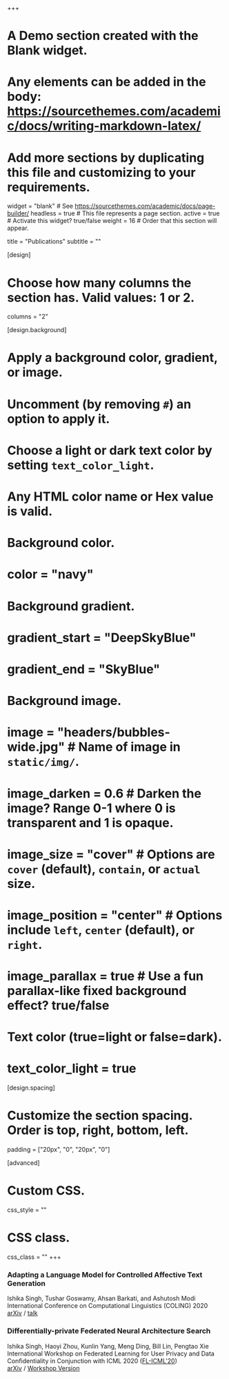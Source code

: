 +++
# A Demo section created with the Blank widget.
# Any elements can be added in the body: https://sourcethemes.com/academic/docs/writing-markdown-latex/
# Add more sections by duplicating this file and customizing to your requirements.

widget = "blank"  # See https://sourcethemes.com/academic/docs/page-builder/
headless = true  # This file represents a page section.
active = true  # Activate this widget? true/false
weight = 16  # Order that this section will appear.

title = "Publications"
subtitle = ""

[design]
  # Choose how many columns the section has. Valid values: 1 or 2.
  columns = "2"

[design.background]
  # Apply a background color, gradient, or image.
  #   Uncomment (by removing `#`) an option to apply it.
  #   Choose a light or dark text color by setting `text_color_light`.
  #   Any HTML color name or Hex value is valid.

  # Background color.
  # color = "navy"
  
  # Background gradient.
  # gradient_start = "DeepSkyBlue"
  # gradient_end = "SkyBlue"
  
  # Background image.
  # image = "headers/bubbles-wide.jpg"  # Name of image in `static/img/`.
  # image_darken = 0.6  # Darken the image? Range 0-1 where 0 is transparent and 1 is opaque.
  # image_size = "cover"  #  Options are `cover` (default), `contain`, or `actual` size.
  # image_position = "center"  # Options include `left`, `center` (default), or `right`.
  # image_parallax = true  # Use a fun parallax-like fixed background effect? true/false

  # Text color (true=light or false=dark).
  # text_color_light = true

[design.spacing]
  # Customize the section spacing. Order is top, right, bottom, left.
  padding = ["20px", "0", "20px", "0"]

[advanced]
 # Custom CSS. 
 css_style = ""
 
 # CSS class.
 css_class = ""
+++

### Adapting a Language Model for Controlled Affective Text Generation
Ishika Singh, Tushar Goswamy, Ahsan Barkati, and Ashutosh Modi <br />
International Conference on Computational Linguistics (COLING) 2020 <br />
[arXiv](http://arxiv.org/abs/2011.04000) / [talk](https://www.youtube.com/watch?v=gY4cBfrtg5c)

### Differentially-private Federated Neural Architecture Search
Ishika Singh, Haoyi Zhou, Kunlin Yang, Meng Ding, Bill Lin, Pengtao Xie <br />
International Workshop on Federated Learning for User Privacy and Data Confidentiality in Conjunction with ICML 2020 ([FL-ICML'20](http://federated-learning.org/fl-icml-2020/)) <br />
[arXiv](https://arxiv.org/abs/2006.10559) / [Workshop Version](https://ishikasingh.github.io/files/fl_icml2020workshop_FNAS.pdf)
